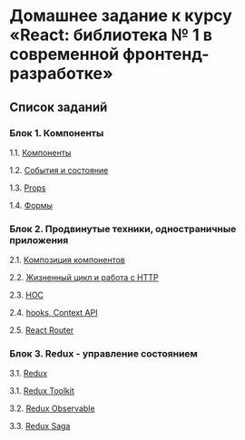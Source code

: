 # Домашнее задание к курсу «React: библиотека № 1 в современной фронтенд-разработке»

## Список заданий

### Блок 1. Компоненты

1.1. [Компоненты](/Components/README.MD)

1.2. [События и состояние](events-state)

1.3. [Props](props)

1.4. [Формы](forms)

### Блок 2. Продвинутые техники, одностраничные приложения

2.1. [Композиция компонентов](composition)

2.2. [Жизненный цикл и работа с HTTP](lifecycle-http)

2.3. [HOC](hoc)

2.4. [hooks, Context API](hooks-context)

2.5. [React Router](router)

### Блок 3. Redux - управление состоянием

3.1. [Redux](redux)

3.1. [Redux Toolkit](toolkit)

3.2. [Redux Observable](observable)

3.3. [Redux Saga](saga)

